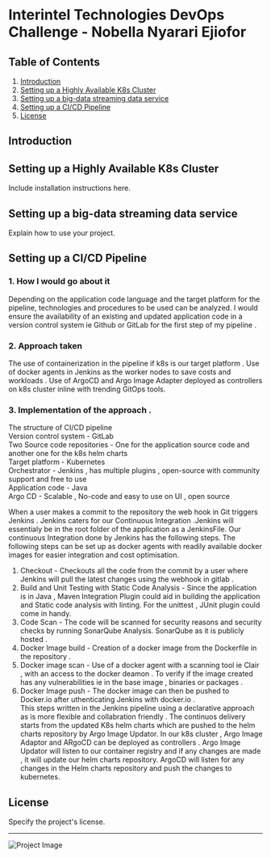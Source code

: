 # Interintel Technologies DevOps Challenge - Nobella Nyarari Ejiofor

## Table of Contents
1. [Introduction](#introduction)
2. [Setting up a Highly Available K8s Cluster](#k8scluster)
3. [Setting up a big-data streaming data service](#big-data)
4. [Setting up a CI/CD Pipeline](#pipeline)
6. [License](#license)

## Introduction



## Setting up a Highly Available K8s Cluster

Include installation instructions here.

## Setting up a big-data streaming data service

Explain how to use your project.

## Setting up a CI/CD Pipeline
### 1. How I would go about it 
Depending on the application code language and the target platform for the pipeline, technologies and procedures to be used can be analyzed. I would ensure the availability of an existing and updated application code in a version control system ie Github or GitLab for the first step of my pipeline . 

### 2. Approach taken 
The use of containerization in the pipeline if k8s is our target platform .
Use of docker agents in Jenkins  as the worker nodes to save costs and workloads . 
Use of ArgoCD and Argo Image Adapter deployed as controllers on k8s cluster inline with trending GitOps tools. 

### 3. Implementation of the approach .

  The structure of CI/CD pipeline 
  <br>
  Version control system  - GitLab <br>
  Two Source code repositories - One for the  application source code and another one for the k8s helm charts <br>
  Target platform - Kubernetes <br>
  Orchestrator - Jenkins , has multiple plugins , open-source with community support and free to use <br>
  Application code - Java  <br>
  Argo CD - Scalable , No-code and easy to use on UI  , open source <br>

  
  When a user makes a commit to the repository the web hook in Git triggers Jenkins . Jenkins caters for our Continuous Integration .Jenkins will essentialy be in the root folder of the application as a JenkinsFile. Our continuous Integration  done by Jenkins has the following steps. The following steps can be set up as docker agents with readily available docker images for easier integration and cost optimisation.
  1. Checkout - Checkouts all the code from the commit by a user where Jenkins will pull the latest changes using the webhook in gitlab .
  2. Build  and Unit Testing with Static Code Analysis -  Since the application is in Java , Maven Integration Plugin  could aid in building the application and Static code analysis with linting. For the unittest , JUnit plugin  could come in handy. 
  3. Code Scan - The code will be scanned for security reasons and security checks by running SonarQube Analysis. SonarQube as it is publicly hosted .
  4. Docker Image build - Creation of a docker image from the Dockerfile in the repository .
  5. Docker image scan -  Use of a docker agent with a scanning tool ie Clair , with an access to the docker deamon . To verify if the image created has any vulnerabilities ie in the base image , binaries or packages .
  6. Docker Image push - The docker image can then be pushed to Docker.io after uthenticating Jenkins with docker.io .  
This steps written in the Jenkins pipeline using a declarative approach as is more flexible and collabration friendly .
The continuos delivery starts from the updated K8s helm charts which are pushed to the helm charts repository by Argo Image Updator. In our k8s cluster , Argo Image Adaptor and ARgoCD can be deployed as controllers . Argo Image Updator will listen to our container registry and if any  changes are made , it will update our helm charts repository. ArgoCD will listen for any changes in the Helm charts repository and push the changes to kubernetes.
  
  
  


## License

Specify the project's license.

---

![Project Image](./path/to/your/image.png)
